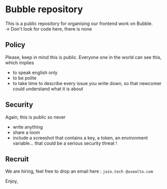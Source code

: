 # Bubble repository

This is a public repository for organising our frontend work on Bubble.   
-> Don't look for code here, there is none 

## Policy

Please, keep in mind this is public. Everyone one in the world can see this, which implies
- to speak english only
- to be polite
- to take time to describe every issue you write down, so that newcomer could understand what it is about 

## Security

Again, this is public so never 
- write anything
- share a loom
- include a screeshot
that contains a key, a token, an environment variable... that could be a serious security threat !

## Recruit
We are hiring, feel free to drop an email here : `join.tech @usealto.com`


Enjoy,
